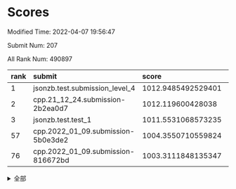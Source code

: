# Scores

Modified Time: 2022-04-07 19:56:47

Submit Num: 207

All Rank Num: 490897

| rank |               submit               |       score        |       sigma        | pk_num |
| :--- | :--------------------------------- | :----------------- | :----------------- | :----- |
| 1    | jsonzb.test.submission_level_4     | 1012.9485492529401 | 0.8113726450321954 | 9492   |
| 2    | cpp.21_12_24.submission-2b2ea0d7   | 1012.119600428038  | 0.7944445245846047 | 9486   |
| 3    | jsonzb.test.test_1                 | 1011.5531068573235 | 0.7782649908712501 | 9489   |
| 57   | cpp.2022_01_09.submission-5b0e3de2 | 1004.3550710559824 | 0.7231959485311857 | 9482   |
| 76   | cpp.2022_01_09.submission-816672bd | 1003.3111848135347 | 0.7076687040431189 | 9489   |


<details>
<summary>全部</summary>

| rank |                 submit                 |       score        |       sigma        | pk_num |
| :--- | :------------------------------------- | :----------------- | :----------------- | :----- |
| 1    | jsonzb.test.submission_level_4         | 1012.9485492529401 | 0.8113726450321954 | 9492   |
| 2    | cpp.21_12_24.submission-2b2ea0d7       | 1012.119600428038  | 0.7944445245846047 | 9486   |
| 3    | jsonzb.test.test_1                     | 1011.5531068573235 | 0.7782649908712501 | 9489   |
| 4    | gobigger.level_3.submission_level_3_25 | 1011.3414458314754 | 0.7773355539469503 | 9490   |
| 5    | gobigger.level_3.submission_level_3_35 | 1011.1724940288315 | 0.7771921913671074 | 9487   |
| 6    | gobigger.level_3.submission_level_3_41 | 1011.1510225705913 | 0.7837749954614089 | 9483   |
| 7    | gobigger.level_3.submission_level_3_17 | 1011.0880227375717 | 0.7821612685298752 | 9485   |
| 8    | gobigger.level_3.submission_level_3_30 | 1011.0471639704263 | 0.767300115894788  | 9486   |
| 9    | gobigger.level_3.submission_level_3_10 | 1010.9349377089113 | 0.7737564030136778 | 9482   |
| 10   | gobigger.level_3.submission_level_3_36 | 1010.9126673646431 | 0.7716699493515807 | 9488   |
| 11   | gobigger.level_3.submission_level_3_45 | 1010.8713666487868 | 0.7751913952666607 | 9482   |
| 12   | gobigger.level_3.submission_level_3_23 | 1010.8365109202736 | 0.7676343496230515 | 9485   |
| 13   | gobigger.level_3.submission_level_3_21 | 1010.7735350805    | 0.7778670702344362 | 9486   |
| 14   | gobigger.level_3.submission_level_3_8  | 1010.7526840480637 | 0.770698732214072  | 9488   |
| 15   | gobigger.level_3.submission_level_3_39 | 1010.6506125608885 | 0.7712976643495264 | 9490   |
| 16   | gobigger.level_3.submission_level_3_40 | 1010.4992649749228 | 0.7476609621519529 | 9486   |
| 17   | gobigger.level_3.submission_level_3_16 | 1010.4377749636263 | 0.7516433323764932 | 9490   |
| 18   | gobigger.level_3.submission_level_3_13 | 1010.421434058635  | 0.7567058841303363 | 9487   |
| 19   | gobigger.level_3.submission_level_3_27 | 1010.4192853171285 | 0.7637415399962993 | 9486   |
| 20   | gobigger.level_3.submission_level_3_11 | 1010.4018972184499 | 0.7486601492611209 | 9488   |
| 21   | gobigger.level_3.submission_level_3_32 | 1010.3957521591465 | 0.7683370592114074 | 9485   |
| 22   | gobigger.level_3.submission_level_3_47 | 1010.2769409273567 | 0.7421335352334848 | 9487   |
| 23   | gobigger.level_3.submission_level_3_44 | 1010.271800565047  | 0.7608875744329202 | 9485   |
| 24   | gobigger.level_3.submission_level_3_12 | 1010.2278907107014 | 0.767536558979045  | 9488   |
| 25   | gobigger.level_3.submission_level_3_3  | 1010.2131827325632 | 0.7494390246585547 | 9486   |
| 26   | gobigger.level_3.submission_level_3_14 | 1010.1470082238427 | 0.783949124241644  | 9489   |
| 27   | gobigger.level_3.submission_level_3_15 | 1010.0829632377392 | 0.7617345806812325 | 9485   |
| 28   | gobigger.level_3.submission_level_3_9  | 1009.9189536655878 | 0.751756846326679  | 9478   |
| 29   | gobigger.level_3.submission_level_3_5  | 1009.9134861956592 | 0.7683470562045785 | 9481   |
| 30   | gobigger.level_3.submission_level_3_29 | 1009.9128788364134 | 0.7647667106111571 | 9476   |
| 31   | gobigger.level_3.submission_level_3_18 | 1009.8923781945554 | 0.7425950081935782 | 9488   |
| 32   | gobigger.level_3.submission_level_3_19 | 1009.8112575746147 | 0.7662908505294225 | 9487   |
| 33   | gobigger.level_3.submission_level_3_46 | 1009.7102516598471 | 0.7552559253597425 | 9488   |
| 34   | gobigger.level_3.submission_level_3_20 | 1009.7068271041743 | 0.7639202452041551 | 9489   |
| 35   | gobigger.level_3.submission_level_3_49 | 1009.6343269260806 | 0.7486396367070185 | 9488   |
| 36   | gobigger.level_3.submission_level_3_4  | 1009.6252059698103 | 0.7617696984139979 | 9488   |
| 37   | gobigger.level_3.submission_level_3_26 | 1009.6180185692916 | 0.763383750866906  | 9482   |
| 38   | gobigger.level_3.submission_level_3_43 | 1009.5870618957258 | 0.7644457273711176 | 9484   |
| 39   | gobigger.level_3.submission_level_3_28 | 1009.2749289864092 | 0.7349045206330711 | 9485   |
| 40   | gobigger.level_3.submission_level_3_42 | 1009.2621655981324 | 0.7416248800575045 | 9487   |
| 41   | gobigger.level_3.submission_level_3_24 | 1009.243401340469  | 0.7375411702943552 | 9485   |
| 42   | gobigger.level_3.submission_level_3_2  | 1009.2155009101801 | 0.7520337759291028 | 9485   |
| 43   | gobigger.level_3.submission_level_3_37 | 1009.1450527768038 | 0.7607480732456919 | 9484   |
| 44   | gobigger.level_3.submission_level_3_38 | 1009.1240079009423 | 0.7551405287346938 | 9486   |
| 45   | gobigger.level_3.submission_level_3_48 | 1009.1050459644784 | 0.7609629658291251 | 9482   |
| 46   | gobigger.level_3.submission_level_3_33 | 1008.9637666497772 | 0.7509295539823635 | 9489   |
| 47   | gobigger.level_3.submission_level_3_22 | 1008.8369853759044 | 0.7501635391365012 | 9489   |
| 48   | gobigger.level_3.submission_level_3_6  | 1008.8143489766898 | 0.7498133152282601 | 9485   |
| 49   | gobigger.level_3.submission_level_3_0  | 1008.7592740155111 | 0.7570571672435871 | 9482   |
| 50   | gobigger.level_3.submission_level_3_7  | 1008.7136618045663 | 0.7484698610424353 | 9486   |
| 51   | gobigger.level_3.submission_level_3_1  | 1008.7094667524544 | 0.7461025885609849 | 9484   |
| 52   | gobigger.level_3.submission_level_3_31 | 1008.5225246130104 | 0.7421685402677566 | 9488   |
| 53   | gobigger.level_3.submission_level_3_34 | 1008.3105957155761 | 0.7434681560311691 | 9481   |
| 54   | gobigger.level_1.submission_level_1_48 | 1005.1623814848476 | 0.7221227037329356 | 9486   |
| 55   | gobigger.level_1.submission_level_1_27 | 1004.6069521520691 | 0.7083097757662807 | 9482   |
| 56   | gobigger.level_1.submission_level_1_43 | 1004.4096224389378 | 0.7041402787013191 | 9484   |
| 57   | cpp.2022_01_09.submission-5b0e3de2     | 1004.3550710559824 | 0.7231959485311857 | 9482   |
| 58   | gobigger.level_1.submission_level_1_25 | 1004.2815214452683 | 0.7190933509180769 | 9486   |
| 59   | gobigger.level_1.submission_level_1_35 | 1004.2756568973338 | 0.7234380181913121 | 9486   |
| 60   | gobigger.level_1.submission_level_1_19 | 1004.241315502547  | 0.7110451866690206 | 9485   |
| 61   | gobigger.level_1.submission_level_1_2  | 1004.180669942919  | 0.7080403820867889 | 9492   |
| 62   | gobigger.level_1.submission_level_1_45 | 1004.1318514865704 | 0.7260957475844957 | 9484   |
| 63   | gobigger.level_1.submission_level_1_11 | 1004.1258027114139 | 0.7111960291331659 | 9486   |
| 64   | gobigger.level_1.submission_level_1_18 | 1004.0923503878289 | 0.7326874351250761 | 9487   |
| 65   | gobigger.level_1.submission_level_1_10 | 1003.962668294194  | 0.7181889809678554 | 9489   |
| 66   | gobigger.level_1.submission_level_1_16 | 1003.8070442540186 | 0.7151893912451842 | 9489   |
| 67   | gobigger.level_1.submission_level_1_38 | 1003.7024070689401 | 0.7179236826832118 | 9487   |
| 68   | gobigger.level_1.submission_level_1_49 | 1003.6460207450165 | 0.7201815389187535 | 9488   |
| 69   | gobigger.level_1.submission_level_1_28 | 1003.6349979904205 | 0.7191849271453412 | 9491   |
| 70   | gobigger.level_1.submission_level_1_29 | 1003.6040678291579 | 0.7171366118274171 | 9489   |
| 71   | gobigger.level_1.submission_level_1_23 | 1003.577011328676  | 0.722260242499782  | 9485   |
| 72   | gobigger.level_1.submission_level_1_20 | 1003.5688008221681 | 0.7206578644248647 | 9488   |
| 73   | gobigger.level_1.submission_level_1_30 | 1003.4710575478103 | 0.7161270168944999 | 9481   |
| 74   | gobigger.level_1.submission_level_1_40 | 1003.4610046226202 | 0.7216059275437271 | 9483   |
| 75   | gobigger.level_1.submission_level_1_39 | 1003.374237380617  | 0.718870271487285  | 9489   |
| 76   | cpp.2022_01_09.submission-816672bd     | 1003.3111848135347 | 0.7076687040431189 | 9489   |
| 77   | gobigger.level_1.submission_level_1_31 | 1003.2714737645414 | 0.7056259376103737 | 9487   |
| 78   | gobigger.level_1.submission_level_1_17 | 1003.258236265675  | 0.7130792043464794 | 9488   |
| 79   | gobigger.level_1.submission_level_1_1  | 1003.2241615267802 | 0.7253556517170199 | 9484   |
| 80   | gobigger.level_1.submission_level_1_36 | 1003.2006314682452 | 0.7075690462777734 | 9483   |
| 81   | gobigger.level_1.submission_level_1_8  | 1003.198994804007  | 0.7128712201358894 | 9483   |
| 82   | gobigger.level_1.submission_level_1_15 | 1003.1663837459491 | 0.7072948928857316 | 9488   |
| 83   | gobigger.level_1.submission_level_1_34 | 1003.1256349191998 | 0.7064361178297734 | 9488   |
| 84   | gobigger.level_1.submission_level_1_6  | 1003.1136118919339 | 0.7231767029428985 | 9486   |
| 85   | gobigger.level_1.submission_level_1_46 | 1003.0018236001862 | 0.7068266427608833 | 9484   |
| 86   | gobigger.level_1.submission_level_1_7  | 1002.9211192600961 | 0.7202704375095496 | 9487   |
| 87   | gobigger.level_1.submission_level_1_3  | 1002.8819635293912 | 0.7147156446988675 | 9492   |
| 88   | gobigger.level_1.submission_level_1_42 | 1002.8708427487924 | 0.7281360461938169 | 9484   |
| 89   | gobigger.level_1.submission_level_1_9  | 1002.8414065834384 | 0.7129972614851071 | 9491   |
| 90   | gobigger.level_1.submission_level_1_21 | 1002.8400678560281 | 0.7087231896981159 | 9483   |
| 91   | gobigger.level_1.submission_level_1_41 | 1002.7933368958774 | 0.7095135174309162 | 9491   |
| 92   | gobigger.level_1.submission_level_1_33 | 1002.743279204513  | 0.7171982243568062 | 9486   |
| 93   | gobigger.level_1.submission_level_1_44 | 1002.6839192781937 | 0.7167825151939351 | 9492   |
| 94   | gobigger.level_1.submission_level_1_24 | 1002.4891172281807 | 0.7139601384922292 | 9489   |
| 95   | gobigger.level_1.submission_level_1_14 | 1002.476090694982  | 0.7168707045679115 | 9492   |
| 96   | gobigger.level_1.submission_level_1_5  | 1002.3430351559086 | 0.7123600464726468 | 9489   |
| 97   | gobigger.level_1.submission_level_1_0  | 1002.2987707706875 | 0.7109755790097065 | 9485   |
| 98   | gobigger.level_1.submission_level_1_12 | 1002.2889436416696 | 0.711818875223502  | 9486   |
| 99   | gobigger.level_1.submission_level_1_22 | 1002.2480905834509 | 0.7161438890744561 | 9483   |
| 100  | gobigger.level_1.submission_level_1_32 | 1002.1474888779496 | 0.705886678144719  | 9479   |
| 101  | gobigger.level_1.submission_level_1_4  | 1002.1422051121773 | 0.7207478136058333 | 9485   |
| 102  | gobigger.level_1.submission_level_1_13 | 1001.9650974758305 | 0.7125540195947346 | 9490   |
| 103  | gobigger.level_1.submission_level_1_37 | 1001.9246995947867 | 0.705743338710366  | 9488   |
| 104  | gobigger.level_1.submission_level_1_47 | 1001.6008615631644 | 0.7093983093567418 | 9484   |
| 105  | gobigger.level_1.submission_level_1_26 | 1001.1873639048188 | 0.7088370694762124 | 9487   |
| 106  | gobigger.random.submission_random_8    | 997.5214372191778  | 0.700977848033985  | 9485   |
| 107  | gobigger.random.submission_random_29   | 997.1685505167397  | 0.71666150335512   | 9482   |
| 108  | gobigger.random.submission_random_12   | 997.1485420985273  | 0.7002572003520068 | 9483   |
| 109  | gobigger.random.submission_random_20   | 997.1389613882043  | 0.6987514400033453 | 9484   |
| 110  | gobigger.random.submission_random_33   | 997.1012403366535  | 0.7125921387108599 | 9485   |
| 111  | gobigger.random.submission_random_37   | 997.0818513091468  | 0.7103121951567853 | 9488   |
| 112  | gobigger.random.submission_random_27   | 997.0478616656195  | 0.7146804212488367 | 9483   |
| 113  | gobigger.random.submission_random_43   | 996.8856165303754  | 0.7071281057049189 | 9486   |
| 114  | gobigger.random.submission_random_22   | 996.8745937084416  | 0.7157340117475445 | 9487   |
| 115  | gobigger.random.submission_random_38   | 996.8733545749117  | 0.7171854911220326 | 9487   |
| 116  | gobigger.random.submission_random_4    | 996.7506930791216  | 0.713380960310969  | 9491   |
| 117  | gobigger.random.submission_random_49   | 996.6944454623999  | 0.709906922599725  | 9486   |
| 118  | gobigger.random.submission_random_10   | 996.6253987485763  | 0.7133615324272363 | 9491   |
| 119  | gobigger.random.submission_random_3    | 996.6189592694725  | 0.7084381181660272 | 9484   |
| 120  | gobigger.random.submission_random_23   | 996.6021292416283  | 0.7082920432513076 | 9482   |
| 121  | gobigger.random.submission_random_47   | 996.5554773311017  | 0.7187369433823171 | 9484   |
| 122  | gobigger.random.submission_random_18   | 996.3827021466767  | 0.708295391442683  | 9485   |
| 123  | gobigger.random.submission_random_5    | 996.3811318443809  | 0.7032538133459089 | 9488   |
| 124  | gobigger.random.submission_random_35   | 996.3722092082911  | 0.7150013205494653 | 9490   |
| 125  | gobigger.random.submission_random_44   | 996.346260053956   | 0.7196544397929461 | 9483   |
| 126  | gobigger.random.submission_random_28   | 996.3289809042453  | 0.7266295975715219 | 9487   |
| 127  | gobigger.random.submission_random_21   | 996.3281914869895  | 0.7110656789562357 | 9487   |
| 128  | gobigger.random.submission_random_2    | 996.3273519965805  | 0.7038522277391471 | 9487   |
| 129  | gobigger.random.submission_random_36   | 996.3190333005812  | 0.7158513708661847 | 9484   |
| 130  | gobigger.random.submission_random_16   | 996.3094303661555  | 0.7063556631408485 | 9489   |
| 131  | gobigger.random.submission_random_17   | 996.2300924518752  | 0.6971267979377219 | 9486   |
| 132  | gobigger.random.submission_random_15   | 996.0729767579966  | 0.7148933430982617 | 9489   |
| 133  | gobigger.random.submission_random_26   | 996.0441892322264  | 0.7111745829735033 | 9488   |
| 134  | gobigger.random.submission_random_24   | 995.9489697005029  | 0.7134333291467393 | 9488   |
| 135  | gobigger.random.submission_random_14   | 995.9249065123431  | 0.6985988293703742 | 9485   |
| 136  | gobigger.random.submission_random_39   | 995.862613801441   | 0.7074215352533465 | 9488   |
| 137  | gobigger.random.submission_random_32   | 995.8458809265735  | 0.703035635478865  | 9486   |
| 138  | gobigger.random.submission_random_25   | 995.7783839932416  | 0.7132795686909065 | 9485   |
| 139  | gobigger.random.submission_random_31   | 995.7557943852258  | 0.7021101097269787 | 9482   |
| 140  | gobigger.random.submission_random_7    | 995.7400698852312  | 0.7206833489411133 | 9484   |
| 141  | gobigger.random.submission_random_11   | 995.7133410573075  | 0.7077048560302888 | 9488   |
| 142  | gobigger.random.submission_random_42   | 995.676788577145   | 0.7151609453919435 | 9483   |
| 143  | gobigger.random.submission_random_46   | 995.6371144297303  | 0.7056717852526078 | 9483   |
| 144  | gobigger.random.submission_random_1    | 995.5733681175399  | 0.7082292010646865 | 9485   |
| 145  | gobigger.random.submission_random_34   | 995.5454341401713  | 0.7159887748073939 | 9484   |
| 146  | gobigger.random.submission_random_40   | 995.4668889746459  | 0.6992688445189753 | 9488   |
| 147  | gobigger.random.submission_random_0    | 995.4044710695567  | 0.7132045691198181 | 9482   |
| 148  | gobigger.random.submission_random_48   | 995.3600266329925  | 0.7084960817364764 | 9484   |
| 149  | gobigger.random.submission_random_45   | 995.3232355308031  | 0.7087404631421033 | 9488   |
| 150  | gobigger.random.submission_random_13   | 995.2567080476366  | 0.7214732063796457 | 9486   |
| 151  | gobigger.random.submission_random_30   | 995.2429769341102  | 0.7134272755098204 | 9485   |
| 152  | gobigger.random.submission_random_41   | 995.0796395564722  | 0.7117297706605832 | 9488   |
| 153  | gobigger.random.submission_random_9    | 994.9309560300215  | 0.7225609429243398 | 9484   |
| 154  | gobigger.level_2.submission_level_2_25 | 994.9189180527624  | 0.7314880870424235 | 9489   |
| 155  | gobigger.random.submission_random_19   | 994.790310675762   | 0.7186748770517636 | 9486   |
| 156  | gobigger.random.submission_random_6    | 994.6280864821429  | 0.7221254357839557 | 9488   |
| 157  | gobigger.level_2.submission_level_2_44 | 993.889189966234   | 0.7341644790098484 | 9480   |
| 158  | gobigger.level_2.submission_level_2_2  | 993.6358639626204  | 0.7490972959092135 | 9490   |
| 159  | gobigger.level_2.submission_level_2_33 | 993.5806085529273  | 0.7292984522439423 | 9480   |
| 160  | gobigger.level_2.submission_level_2_15 | 993.4992738524924  | 0.741635030032636  | 9480   |
| 161  | gobigger.level_2.submission_level_2_1  | 993.4582347856009  | 0.7373711300756411 | 9485   |
| 162  | gobigger.level_2.submission_level_2_24 | 993.2997699298425  | 0.7308584182432868 | 9483   |
| 163  | gobigger.level_2.submission_level_2_23 | 993.2252533874555  | 0.7333711610890896 | 9490   |
| 164  | gobigger.level_2.submission_level_2_4  | 993.0506173520723  | 0.7351655677629336 | 9480   |
| 165  | gobigger.level_2.submission_level_2_11 | 993.0441273571148  | 0.7505049980215855 | 9480   |
| 166  | gobigger.level_2.submission_level_2_42 | 992.9905310295518  | 0.7191787926947134 | 9485   |
| 167  | gobigger.level_2.submission_level_2_22 | 992.9828070601288  | 0.7402843168786085 | 9484   |
| 168  | gobigger.level_2.submission_level_2_14 | 992.8477750022511  | 0.7560294080456161 | 9490   |
| 169  | gobigger.level_2.submission_level_2_40 | 992.8178133008138  | 0.7284208314884599 | 9485   |
| 170  | gobigger.level_2.submission_level_2_38 | 992.8132892513762  | 0.7395453890421209 | 9488   |
| 171  | gobigger.level_2.submission_level_2_12 | 992.800620004437   | 0.7405362553825297 | 9488   |
| 172  | gobigger.level_2.submission_level_2_16 | 992.7986487986279  | 0.7450029863589065 | 9484   |
| 173  | gobigger.level_2.submission_level_2_21 | 992.7363006654649  | 0.7444253825100521 | 9484   |
| 174  | gobigger.level_2.submission_level_2_30 | 992.6198181343577  | 0.7480753374881532 | 9488   |
| 175  | gobigger.level_2.submission_level_2_3  | 992.5814681588192  | 0.7661352440760862 | 9488   |
| 176  | gobigger.level_2.submission_level_2_28 | 992.5688411561716  | 0.7391077301889715 | 9491   |
| 177  | gobigger.level_2.submission_level_2_7  | 992.5455510842364  | 0.740370672599883  | 9484   |
| 178  | gobigger.level_2.submission_level_2_35 | 992.4137538626563  | 0.73994338004807   | 9483   |
| 179  | gobigger.level_2.submission_level_2_5  | 992.3821922290691  | 0.7346670343919532 | 9483   |
| 180  | gobigger.level_2.submission_level_2_37 | 992.3719174091839  | 0.7429586093145819 | 9486   |
| 181  | gobigger.level_2.submission_level_2_39 | 992.3580579531216  | 0.7309554521489587 | 9488   |
| 182  | gobigger.level_2.submission_level_2_8  | 992.3522459570775  | 0.746193979164514  | 9481   |
| 183  | gobigger.level_2.submission_level_2_20 | 992.2986847919898  | 0.7415227308313463 | 9485   |
| 184  | gobigger.level_2.submission_level_2_19 | 992.2265251665817  | 0.737943509309872  | 9484   |
| 185  | gobigger.level_2.submission_level_2_13 | 992.151292851953   | 0.7558969294023968 | 9483   |
| 186  | gobigger.level_2.submission_level_2_34 | 992.1204425124843  | 0.7415326934367877 | 9488   |
| 187  | gobigger.level_2.submission_level_2_31 | 992.0720518538415  | 0.752412649302839  | 9487   |
| 188  | gobigger.level_2.submission_level_2_48 | 991.8414201114983  | 0.7415195628509534 | 9487   |
| 189  | gobigger.level_2.submission_level_2_46 | 991.7424395793013  | 0.756534926730629  | 9490   |
| 190  | gobigger.level_2.submission_level_2_27 | 991.7114830532271  | 0.7706813737476195 | 9485   |
| 191  | gobigger.level_2.submission_level_2_47 | 991.6854960159752  | 0.7712232010642323 | 9479   |
| 192  | gobigger.level_2.submission_level_2_18 | 991.6511905186364  | 0.7421974136619238 | 9491   |
| 193  | gobigger.level_2.submission_level_2_26 | 991.6511508909268  | 0.7427296168222038 | 9488   |
| 194  | gobigger.level_2.submission_level_2_49 | 991.6282733737444  | 0.7467675138272468 | 9484   |
| 195  | gobigger.level_2.submission_level_2_45 | 991.5934592460058  | 0.7311985856646888 | 9490   |
| 196  | gobigger.level_2.submission_level_2_6  | 991.5213207150714  | 0.7567658044922037 | 9483   |
| 197  | gobigger.level_2.submission_level_2_29 | 991.4822315307246  | 0.7497926031316826 | 9485   |
| 198  | gobigger.level_2.submission_level_2_9  | 991.3604394615546  | 0.7479526159643696 | 9485   |
| 199  | gobigger.level_2.submission_level_2_36 | 991.158021519312   | 0.7615048631352761 | 9480   |
| 200  | gobigger.level_2.submission_level_2_41 | 991.1350302810353  | 0.7593460895388866 | 9492   |
| 201  | gobigger.level_2.submission_level_2_10 | 991.0913520628461  | 0.7639215120878015 | 9480   |
| 202  | gobigger.level_2.submission_level_2_43 | 991.0274270130699  | 0.7522710876846167 | 9488   |
| 203  | gobigger.level_2.submission_level_2_17 | 991.0094646225365  | 0.74308935413687   | 9488   |
| 204  | gobigger.level_2.submission_level_2_0  | 990.4562751671779  | 0.7686731589129839 | 9483   |
| 205  | gobigger.level_2.submission_level_2_32 | 989.9297835852755  | 0.7678402132794341 | 9489   |
| 206  | gobigger.none.submission_none_0        | 977.9930653768861  | 1.3092205205869496 | 9491   |
| 207  | gobigger.none.submission_none_1        | 975.5597178697262  | 1.5821041305441983 | 9488   |

</details>